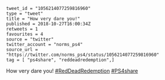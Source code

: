 ```
tweet_id = "1056214077259816960"
type = "tweet"
title = "How very dare you!"
published = 2018-10-27T16:00:34Z
retweets = 1
favourites = 4
source = "twitter"
twitter_account = "norms_ps4"
source_url = "https://twitter.com/norms_ps4/status/1056214077259816960"
tag = [ "ps4share", "reddeadredemption",]
```

How very dare you! [#RedDeadRedemption](/tags/reddeadredemption/) [#PS4share](/tags/ps4share/)

<p class='image'><img src='http://mnf.m17s.net/2018/10/27/DqhtGmsWwAA3aYp.jpg' alt=''></p>

